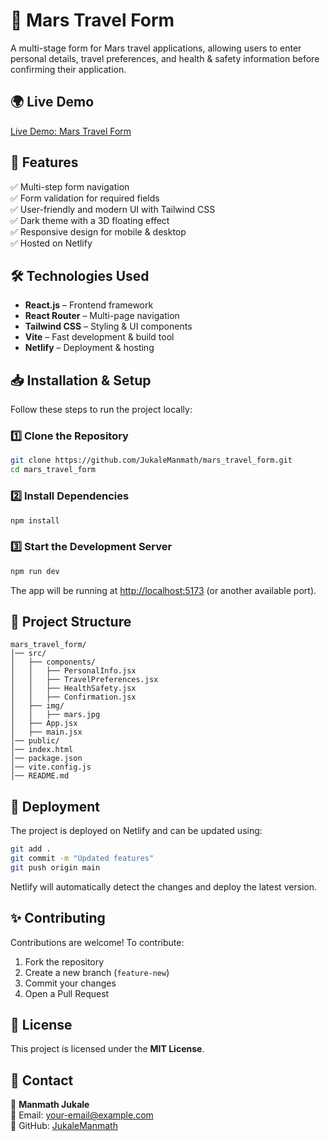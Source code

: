 # 🚀 Mars Travel Form

A multi-stage form for Mars travel applications, allowing users to enter personal details, travel preferences, and health & safety information before confirming their application.

## 🌍 Live Demo
[Live Demo: Mars Travel Form](https://mars-travel-form.netlify.app)

## 📌 Features

✅ Multi-step form navigation  
✅ Form validation for required fields  
✅ User-friendly and modern UI with Tailwind CSS  
✅ Dark theme with a 3D floating effect  
✅ Responsive design for mobile & desktop  
✅ Hosted on Netlify  

## 🛠 Technologies Used

- **React.js** – Frontend framework  
- **React Router** – Multi-page navigation  
- **Tailwind CSS** – Styling & UI components  
- **Vite** – Fast development & build tool  
- **Netlify** – Deployment & hosting  

## 📥 Installation & Setup

Follow these steps to run the project locally:

### 1️⃣ Clone the Repository
```sh
git clone https://github.com/JukaleManmath/mars_travel_form.git
cd mars_travel_form
```

### 2️⃣ Install Dependencies
```sh
npm install
```

### 3️⃣ Start the Development Server
```sh
npm run dev
```
The app will be running at [http://localhost:5173](http://localhost:5173) (or another available port).

## 📂 Project Structure

```
mars_travel_form/
│── src/
│   ├── components/
│   │   ├── PersonalInfo.jsx
│   │   ├── TravelPreferences.jsx
│   │   ├── HealthSafety.jsx
│   │   ├── Confirmation.jsx
│   ├── img/
│   │   ├── mars.jpg   
│   ├── App.jsx
│   ├── main.jsx
│── public/
│── index.html
│── package.json
│── vite.config.js
│── README.md
```

## 🚀 Deployment

The project is deployed on Netlify and can be updated using:

```sh
git add .
git commit -m "Updated features"
git push origin main
```

Netlify will automatically detect the changes and deploy the latest version.

## ✨ Contributing

Contributions are welcome! To contribute:

1. Fork the repository
2. Create a new branch (`feature-new`)
3. Commit your changes
4. Open a Pull Request

## 📜 License

This project is licensed under the **MIT License**.

## 📩 Contact

👤 **Manmath Jukale**  
📧 Email: [your-email@example.com](mailto:your-email@example.com)  
🔗 GitHub: [JukaleManmath](https://github.com/JukaleManmath)  
